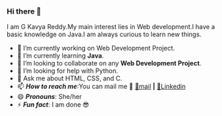 ### Hi there 👋

I am G Kavya Reddy.My main interest lies in Web development.I have a basic knowledge on Java.I am always curious to learn new things.


- 🔭 I’m currently working on Web Development Project.
- 🌱 I’m currently learning **Java**.
- 👯 I’m looking to collaborate on any **Web Development Project**.
- 🤔 I’m looking for help with Python.
- 💬 Ask me about HTML, CSS, and C.
- 📫 ***How to reach me***:You can mail me :information_desk_person: [ 📧mail](mailto:kavyareddy2810@gmail.com) **|** [ 👔Linkedin](https://www.linkedin.com/in/g-kavya-reddy-8233831b0)
- 😄 ***Pronouns***: She/her
- ⚡ ***Fun fact***: I am done  😎

